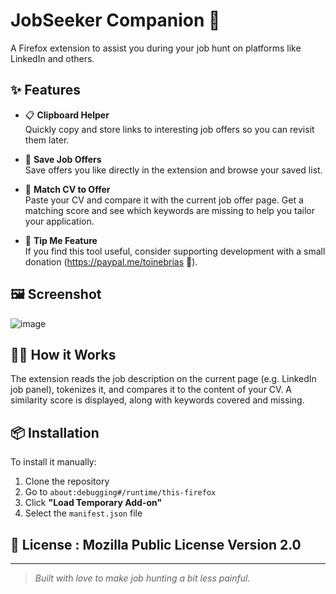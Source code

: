 # JobSeeker Companion 🧭

A Firefox extension to assist you during your job hunt on platforms like LinkedIn and others.

## ✨ Features

- 📋 **Clipboard Helper**  
  Quickly copy and store links to interesting job offers so you can revisit them later.

- 💾 **Save Job Offers**  
  Save offers you like directly in the extension and browse your saved list.

- 🧠 **Match CV to Offer**  
  Paste your CV and compare it with the current job offer page. Get a matching score and see which keywords are missing to help you tailor your application.

- 💸 **Tip Me Feature**  
  If you find this tool useful, consider supporting development with a small donation (https://paypal.me/toinebrias 💖).

## 🖼️ Screenshot

![image](https://github.com/user-attachments/assets/9263e262-cdaf-485b-bdd2-9afba81b9de9)


## 🧑‍💻 How it Works

The extension reads the job description on the current page (e.g. LinkedIn job panel), tokenizes it, and compares it to the content of your CV. A similarity score is displayed, along with keywords covered and missing.

## 📦 Installation

To install it manually:

1. Clone the repository
2. Go to `about:debugging#/runtime/this-firefox`
3. Click **"Load Temporary Add-on"**
4. Select the `manifest.json` file

## 🧾 License : Mozilla Public License Version 2.0


---

> *Built with love to make job hunting a bit less painful.*

